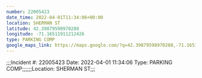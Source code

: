 ```yaml
---
number: 22005423
date_time: 2022-04-01T11:34:06+00:00
location: SHERMAN ST
latitude: 42.39879598970288
longitude: -71.16511911212426
type: PARKING COMP
google_maps_link: https://maps.google.com/?q=42.39879598970288,-71.16511911212426
---
```


;;;Incident #: 22005423  Date: 2022-04-01 11:34:06   Type: PARKING COMP;;;;;;Location: SHERMAN ST;;;
